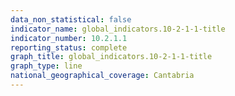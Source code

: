 ```yaml
---
data_non_statistical: false
indicator_name: global_indicators.10-2-1-1-title
indicator_number: 10.2.1.1
reporting_status: complete
graph_title: global_indicators.10-2-1-1-title
graph_type: line
national_geographical_coverage: Cantabria
---
```


